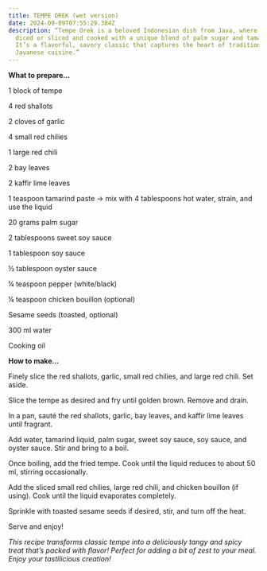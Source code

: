 ```yaml
---
title: TEMPE OREK (wet version)
date: 2024-09-09T07:55:29.384Z
description: “Tempe Orek is a beloved Indonesian dish from Java, where tempe is
  diced or sliced and cooked with a unique blend of palm sugar and tamarind.
  It’s a flavorful, savory classic that captures the heart of traditional
  Javanese cuisine.”
---
```

**What to prepare...**

1 block of tempe

4 red shallots

2 cloves of garlic

4 small red chilies

1 large red chili

2 bay leaves

2 kaffir lime leaves

1 teaspoon tamarind paste → mix with 4 tablespoons hot water, strain, and use the liquid

20 grams palm sugar

2 tablespoons sweet soy sauce

1 tablespoon soy sauce

½ tablespoon oyster sauce

¼ teaspoon pepper (white/black)

¼ teaspoon chicken bouillon (optional)

Sesame seeds (toasted, optional)

300 ml water

Cooking oil

**How to make...**

Finely slice the red shallots, garlic, small red chilies, and large red chili. Set aside.

Slice the tempe as desired and fry until golden brown. Remove and drain.

In a pan, sauté the red shallots, garlic, bay leaves, and kaffir lime leaves until fragrant.

Add water, tamarind liquid, palm sugar, sweet soy sauce, soy sauce, and oyster sauce. Stir and bring to a boil.

Once boiling, add the fried tempe. Cook until the liquid reduces to about 50 ml, stirring occasionally.

Add the sliced small red chilies, large red chili, and chicken bouillon (if using). Cook until the liquid evaporates completely.

Sprinkle with toasted sesame seeds if desired, stir, and turn off the heat.

Serve and enjoy!

*This recipe transforms classic tempe into a deliciously tangy and spicy treat that’s packed with flavor! Perfect for adding a bit of zest to your meal. Enjoy your tastilicious creation!*